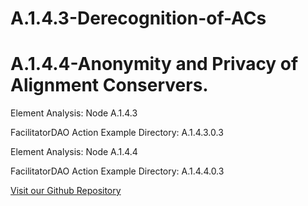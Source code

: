 # A.1.4.3-Derecognition-of-ACs 

# A.1.4.4-Anonymity and Privacy of Alignment Conservers.

Element Analysis: Node A.1.4.3

FacilitatorDAO Action Example Directory: A.1.4.3.0.3

Element Analysis: Node A.1.4.4

FacilitatorDAO Action Example Directory: A.1.4.4.0.3

[Visit our Github Repository](https://github.com/Bonapublica/A.1.4.3-Derecognition-of-ACs/blob/main/WIP-A.1.4.3)
